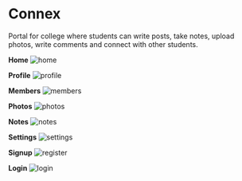 # Connex
Portal for college where students can write posts, take notes, upload photos, write comments and connect with other students.

**Home**
![home](https://user-images.githubusercontent.com/18662067/99783203-23980a00-2b40-11eb-8546-30dd9e942dfa.png)

**Profile**
![profile](https://user-images.githubusercontent.com/18662067/99783369-5a6e2000-2b40-11eb-9a4a-49fc29807ea0.png)

**Members**
![members](https://user-images.githubusercontent.com/18662067/99783401-64901e80-2b40-11eb-91d7-203cbddbc990.png)

**Photos**
![photos](https://user-images.githubusercontent.com/18662067/99802808-58b35500-2b5e-11eb-9b17-b81bc6f84296.png)

**Notes**
![notes](https://user-images.githubusercontent.com/18662067/99783485-7b367580-2b40-11eb-89c8-866512fc3904.png)

**Settings**
![settings](https://user-images.githubusercontent.com/18662067/99783509-838eb080-2b40-11eb-8e24-0ce968c0afe0.png)

**Signup**
![register](https://user-images.githubusercontent.com/18662067/99783558-90130900-2b40-11eb-8df6-7a7da0f6d6c0.png)

**Login**
![login](https://user-images.githubusercontent.com/18662067/99783654-b042c800-2b40-11eb-80c7-27198b7aeef5.png)
